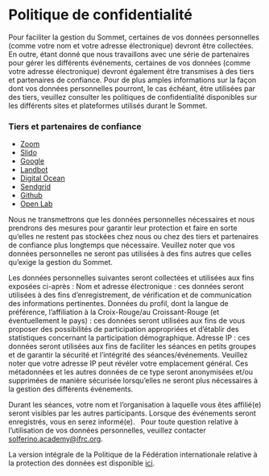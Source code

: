# Politique de confidentialité


Pour faciliter la gestion du Sommet, certaines de vos données personnelles (comme votre nom et votre adresse électronique) devront être collectées. En outre, étant donné que nous travaillons avec une série de partenaires pour gérer les différents événements, certaines de vos données (comme votre adresse électronique) devront également être transmises à des tiers et partenaires de confiance. Pour de plus amples informations sur la façon dont vos données personnelles pourront, le cas échéant, être utilisées par des tiers, veuillez consulter les politiques de confidentialité disponibles sur les différents sites et plateformes utilisés durant le Sommet.
 
### Tiers et partenaires de confiance

- [Zoom](https://zoom.us/privacy)
- [Slido](https://www.sli.do/terms#gdpr)
- [Google](https://policies.google.com/privacy)
- [Landbot](https://help.landbot.io/article/h2ndzk6som-privacy-security)
- [Digital Ocean](https://www.digitalocean.com/legal/privacy-policy/)
- [Sendgrid](https://sendgrid.com/policies/privacy-2016/)
- [Github](https://docs.github.com/en/github/site-policy/github-privacy-statement)
- [Open Lab](https://www.ncl.ac.uk/media/wwwnclacuk/freedomofinformation/dataprotection/Data%20Protection%20Policy%20June2020.pdf)


Nous ne transmettrons que les données personnelles nécessaires et nous prendrons des mesures pour garantir leur protection et faire en sorte qu’elles ne restent pas stockées chez nous ou chez des tiers et partenaires de confiance plus longtemps que nécessaire. Veuillez noter que vos données personnelles ne seront pas utilisées à des fins autres que celles qu’exige la gestion du Sommet. 

Les données personnelles suivantes seront collectées et utilisées aux fins exposées ci-après :
Nom et adresse électronique : ces données seront utilisées à des fins d’enregistrement, de vérification et de communication des informations pertinentes.
Données du profil, dont la langue de préférence, l’affiliation à la Croix-Rouge/au Croissant-Rouge (et éventuellement le pays) : ces données seront utilisées aux fins de vous proposer des possibilités de participation appropriées et d’établir des statistiques concernant la participation démographique.
Adresse IP : ces données seront utilisées aux fins de faciliter les séances en petits groupes et de garantir la sécurité et l’intégrité des séances/événements. Veuillez noter que votre adresse IP peut révéler votre emplacement général. Ces métadonnées et les autres données de ce type seront anonymisées et/ou supprimées de manière sécurisée lorsqu’elles ne seront plus nécessaires à la gestion des différents événements.

Durant les séances, votre nom et l’organisation à laquelle vous êtes affilié(e) seront visibles par les autres participants. Lorsque des événements seront enregistrés, vous en serez informé(e).
 
Pour toute question relative à l’utilisation de vos données personnelles, veuillez contacter solferino.academy@ifrc.org.

La version intégrale de la Politique de la Fédération internationale relative à la protection des données est disponible [ici](https://edit.climate.red/uploads/ifrc-la-protection-des-données-à-caractère-personnel-fr.pdf).
